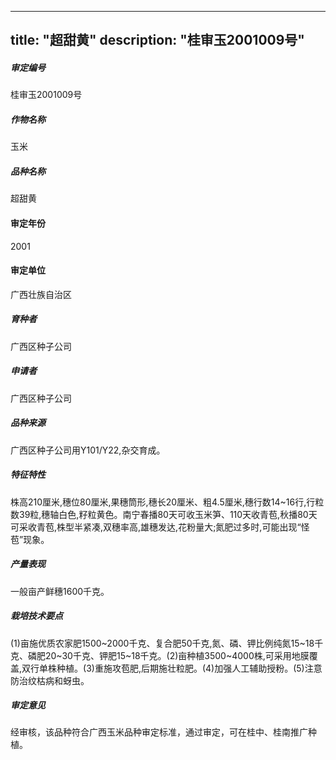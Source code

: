 
---
title: "超甜黄"
description: "桂审玉2001009号"
---
##### 审定编号 
桂审玉2001009号

##### 作物名称
玉米

##### 品种名称
超甜黄

#### 审定年份
2001	

#### 审定单位
广西壮族自治区

##### 育种者
广西区种子公司

##### 申请者
广西区种子公司

##### 品种来源
广西区种子公司用Y101/Y22,杂交育成。

##### 特征特性
株高210厘米,穗位80厘米,果穗筒形,穗长20厘米、粗4.5厘米,穗行数14~16行,行粒数39粒,穗轴白色,籽粒黄色。南宁春播80天可收玉米笋、110天收青苞,秋播80天可采收青苞,株型半紧凑,双穗率高,雄穗发达,花粉量大;氮肥过多时,可能出现“怪苞”现象。

##### 产量表现
一般亩产鲜穗1600千克。

##### 栽培技术要点
(1)亩施优质农家肥1500~2000千克、复合肥50千克,氮、磷、钾比例纯氮15~18千克、磷肥20~30千克、钾肥15~18千克。(2)亩种植3500~4000株,可采用地膜覆盖,双行单株种植。(3)重施攻苞肥,后期施壮粒肥。(4)加强人工辅助授粉。(5)注意防治纹枯病和蚜虫。

##### 审定意见
经审核，该品种符合广西玉米品种审定标准，通过审定，可在桂中、桂南推广种植。


